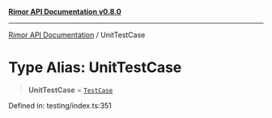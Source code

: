 [**Rimor API Documentation v0.8.0**](../README.md)

***

[Rimor API Documentation](../globals.md) / UnitTestCase

# Type Alias: UnitTestCase

> **UnitTestCase** = [`TestCase`](../interfaces/TestCase.md)

Defined in: testing/index.ts:351
